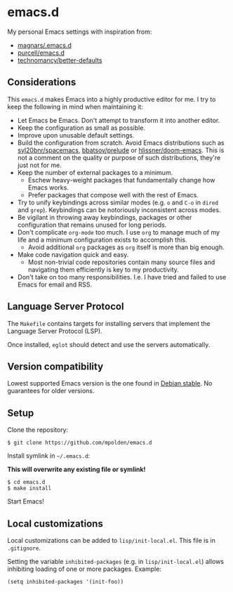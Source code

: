 # emacs.d

My personal Emacs settings with inspiration from:

* [magnars/.emacs.d](https://github.com/magnars/.emacs.d)
* [purcell/emacs.d](https://github.com/purcell/emacs.d)
* [technomancy/better-defaults](https://github.com/technomancy/better-defaults)

## Considerations

This `emacs.d` makes Emacs into a highly productive editor for me. I try to keep
the following in mind when maintaining it:

* Let Emacs be Emacs. Don't attempt to transform it into another editor.
* Keep the configuration as small as possible.
* Improve upon unusable default settings.
* Build the configuration from scratch. Avoid Emacs distributions such as
    [syl20bnr/spacemacs](https://github.com/syl20bnr/spacemacs),
    [bbatsov/prelude](https://github.com/bbatsov/prelude) or
    [hlissner/doom-emacs](https://github.com/hlissner/doom-emacs). This is not a
    comment on the quality or purpose of such distributions, they're just not
    for me.
* Keep the number of external packages to a minimum.
  * Eschew heavy-weight packages that fundamentally change how Emacs works.
  * Prefer packages that compose well with the rest of Emacs.
* Try to unify keybindings across similar modes (e.g. `o` and `C-o` in `dired`
  and `grep`). Keybindings can be notoriously inconsistent across modes.
* Be vigilant in throwing away keybindings, packages or other configuration that
  remains unused for long periods.
* Don't complicate `org-mode` too much. I use `org` to manage much of my life
  and a minimum configuration exists to accomplish this.
  * Avoid additional `org` packages as `org` itself is more than big enough.
* Make code navigation quick and easy.
  * Most non-trivial code repositories contain many source files and
    navigating them efficiently is key to my productivity.
* Don't take on too many responsibilities. I.e. I have tried and failed to use
  Emacs for email and RSS.

## Language Server Protocol

The `Makefile` contains targets for installing servers that implement the
Language Server Protocol (LSP).

Once installed, `eglot` should detect and use the servers automatically.

## Version compatibility

Lowest supported Emacs version is the one found in [Debian
stable](https://packages.debian.org/stable/emacs). No guarantees for older
versions.

## Setup

Clone the repository:

    $ git clone https://github.com/mpolden/emacs.d

Install symlink in `~/.emacs.d`:

**This will overwrite any existing file or symlink!**

    $ cd emacs.d
    $ make install

Start Emacs!

## Local customizations

Local customizations can be added to `lisp/init-local.el`. This file is in
`.gitignore`.

Setting the variable `inhibited-packages` (e.g. in `lisp/init-local.el`) allows
inhibiting loading of one or more packages. Example:

``` emacs-lisp
(setq inhibited-packages '(init-foo))
```
